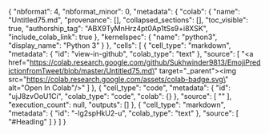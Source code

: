 {
  "nbformat": 4,
  "nbformat_minor": 0,
  "metadata": {
    "colab": {
      "name": "Untitled75.md",
      "provenance": [],
      "collapsed_sections": [],
      "toc_visible": true,
      "authorship_tag": "ABX9TyMnHrz4pt0Ap1tSs9+i8XSK",
      "include_colab_link": true
    },
    "kernelspec": {
      "name": "python3",
      "display_name": "Python 3"
    }
  },
  "cells": [
    {
      "cell_type": "markdown",
      "metadata": {
        "id": "view-in-github",
        "colab_type": "text"
      },
      "source": [
        "<a href=\"https://colab.research.google.com/github/Sukhwinder9813/EmojiPredictionfromTweet/blob/master/Untitled75.md\" target=\"_parent\"><img src=\"https://colab.research.google.com/assets/colab-badge.svg\" alt=\"Open In Colab\"/></a>"
      ]
    },
    {
      "cell_type": "code",
      "metadata": {
        "id": "ujJ8zvOoU1Ci",
        "colab_type": "code",
        "colab": {}
      },
      "source": [
        ""
      ],
      "execution_count": null,
      "outputs": []
    },
    {
      "cell_type": "markdown",
      "metadata": {
        "id": "-lg2spHkU2-u",
        "colab_type": "text"
      },
      "source": [
        "#Heading"
      ]
    }
  ]
}